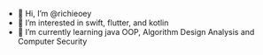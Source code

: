 - 👋 Hi, I’m @richieoey
- 👀 I’m interested in swift, flutter, and kotlin
- 🌱 I’m currently learning java OOP, Algorithm Design Analysis and Computer Security 

<!---
richieoey/richieoey is a ✨ special ✨ repository because its `README.md` (this file) appears on your GitHub profile.
You can click the Preview link to take a look at your changes.
--->
